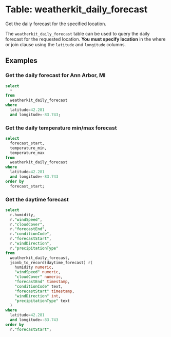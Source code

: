 # Table: weatherkit_daily_forecast

Get the daily forecast for the specified location.

The `weatherkit_daily_forecast` table can be used to query the daily forecast for the requested location.
**You must specify location** in the where or join clause using the `latitude` and `longitude` columns.

## Examples

### Get the daily forecast for Ann Arbor, MI

```sql
select
  *
from
  weatherkit_daily_forecast
where
  latitude=42.281
  and longitude=-83.743;
```

### Get the daily temperature min/max forecast

```sql
select
  forecast_start,
  temperature_min,
  temperature_max
from
  weatherkit_daily_forecast
where
  latitude=42.281
  and longitude=-83.743
order by
  forecast_start;
```

### Get the daytime forecast

```sql
select
  r.humidity,
  r."windSpeed",
  r."cloudCover",
  r."forecastEnd",
  r."conditionCode",
  r."forecastStart",
  r."windDirection",
  r."precipitationType"
from
  weatherkit_daily_forecast,
  jsonb_to_record(daytime_forecast) r(
    humidity numeric,
    "windSpeed" numeric,
    "cloudCover" numeric,
    "forecastEnd" timestamp,
    "conditionCode" text,
    "forecastStart" timestamp,
    "windDirection" int,
    "precipitationType" text
  )
where
  latitude=42.281
  and longitude=-83.743
order by
  r."forecastStart";
```
